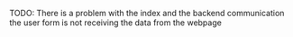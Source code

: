 TODO: There is a problem with the index and the backend communication
the user form is not receiving the data from the webpage 